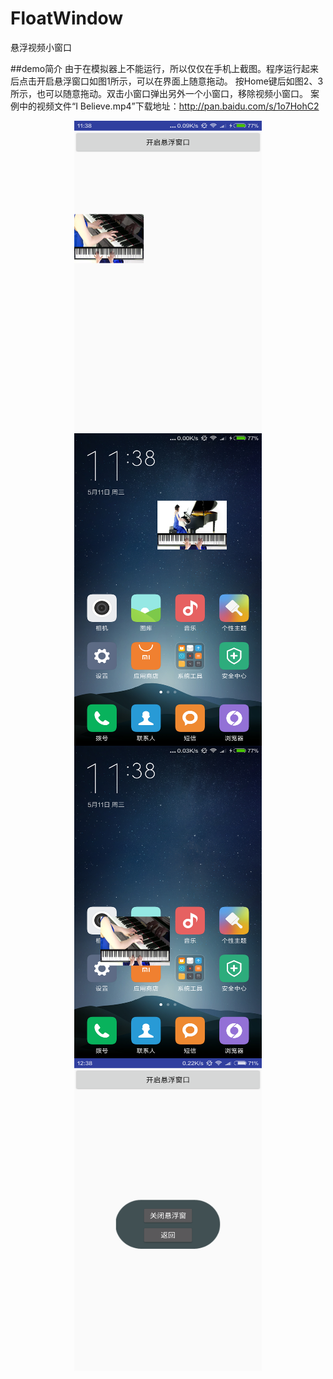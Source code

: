 # FloatWindow
悬浮视频小窗口

##demo简介
由于在模拟器上不能运行，所以仅仅在手机上截图。程序运行起来后点击开启悬浮窗口如图1所示，可以在界面上随意拖动。
按Home键后如图2、3所示，也可以随意拖动。双击小窗口弹出另外一个小窗口，移除视频小窗口。
案例中的视频文件“I Believe.mp4”下载地址：http://pan.baidu.com/s/1o7HohC2
<div align="center">
<img src="https://github.com/DyncKathline/FloatWindow/blob/master/screenshots/1.png" width = "300" height = "500" alt="图片1" align=center />
<img src="https://github.com/DyncKathline/FloatWindow/blob/master/screenshots/2.png" width = "300" height = "500" alt="图片2" align=center />
</div>
<div align="center">
<img src="https://github.com/DyncKathline/FloatWindow/blob/master/screenshots/3.png" width = "300" height = "500" alt="图片3" align=center />
<img src="https://github.com/DyncKathline/FloatWindow/blob/master/screenshots/4.png" width = "300" height = "500" alt="图片4" align=center />
</div>
